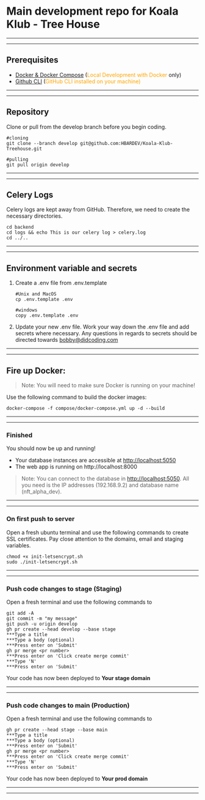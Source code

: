 # Main development repo for Koala Klub - Tree House

***
***

## Prerequisites
* [Docker & Docker Compose](https://docs.docker.com/desktop/) (<span style="color:orange">Local Development with Docker</span> only)
* [Github CLI](https://cli.github.com/) (<span style="color:orange">GitHub CLI installed on your machine)

***
***

## Repository
Clone or pull from the develop branch before you begin coding.
```
#cloning
git clone --branch develop git@github.com:HBARDEV/Koala-Klub-Treehouse.git

#pulling
git pull origin develop
```

***
***

## Celery Logs
Celery logs are kept away from GitHub. Therefore, we need to create the necessary directories.
```
cd backend
cd logs && echo This is our celery log > celery.log
cd ../..
```

***
***


## Environment variable and secrets
1. Create a .env file from .env.template
    ```
    #Unix and MacOS
    cp .env.template .env

    #windows
    copy .env.template .env
    ```

2. Update your new .env file. Work your way down the .env file and add secrets where necessary. Any questions in regards to secrets should be directed towards bobby@didcoding.com

***
***

## Fire up Docker:

>Note: You will need to make sure Docker is running on your machine!

Use the following command to build the docker images:
```
docker-compose -f compose/docker-compose.yml up -d --build
```
***
***


### Finished
You should now be up and running!

* Your database instances are accessible at [http://localhost:5050](http://localhost:5050)
* The web app is running on  http://localhost:8000

>Note: You can connect to the database in [http://localhost:5050](PGAdmin). All you need is the IP addresses (192.168.9.2) and database name (nft_alpha_dev).

***
***


### On first push to server

Open a fresh ubuntu terminal and use the following commands to create SSL certificates. Pay close attention to the domains, email and staging variables.
```
chmod +x init-letsencrypt.sh
sudo ./init-letsencrypt.sh
```

***
***

### Push code changes to stage (Staging)
Open a fresh terminal and use the following commands to 
```
git add -A
git commit -m "my message"
git push -u origin develop
gh pr create --head develop --base stage
***Type a title
***Type a body (optional)
***Press enter on 'Submit'
gh pr merge <pr number>
***Press enter on 'Click create merge commit'
***Type 'N'
***Press enter on 'Submit'
```

Your code has now been deployed to **Your stage domain**
***
***

### Push code changes to main (Production)
Open a fresh terminal and use the following commands to 
```
gh pr create --head stage --base main
***Type a title
***Type a body (optional)
***Press enter on 'Submit'
gh pr merge <pr number>
***Press enter on 'Click create merge commit'
***Type 'N'
***Press enter on 'Submit'
```

Your code has now been deployed to **Your prod domain**

***
***
